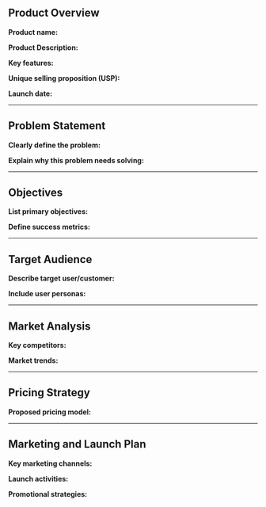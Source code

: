 ## Product Overview

**Product name:**

**Product Description:**

**Key features:**

**Unique selling proposition (USP):**

**Launch date:**

---

## Problem Statement

**Clearly define the problem:**

**Explain why this problem needs solving:**

---

## Objectives

**List primary objectives:**

**Define success metrics:**

---

## Target Audience

**Describe target user/customer:**

**Include user personas:**

---

## Market Analysis

**Key competitors:**

**Market trends:**

---

## Pricing Strategy

**Proposed pricing model:**

---

## Marketing and Launch Plan

**Key marketing channels:**

  
**Launch activities:**

  
**Promotional strategies:**